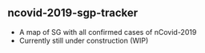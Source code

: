 ## ncovid-2019-sgp-tracker

- A map of SG with all confirmed cases of nCovid-2019
- Currently still under construction (WIP)